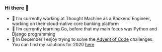 ### Hi there 👋

- 🔭 I’m currently working at Thought Machine as a Backend Engineer, working on their cloud-native core banking platform
- 🌱 I’m currently learning Go, before that my main focus was Python and Django programming
- 🎄 In December I enjoy trying to solve the [Advent of Code](https://adventofcode.com/) challenges. You can find my solutions for 2020 [here](https://github.com/orfeasa/advent-of-code-2020)


<!--
**orfeasa/orfeasa** is a ✨ _special_ ✨ repository because its `README.md` (this file) appears on your GitHub profile.

Here are some ideas to get you started:

- 🔭 I’m currently working on ...
- 🌱 I’m currently learning ...
- 👯 I’m looking to collaborate on ...
- 🤔 I’m looking for help with ...
- 💬 Ask me about ...
- 📫 How to reach me: ...
- 😄 Pronouns: ...
- ⚡ Fun fact: ...
-->

